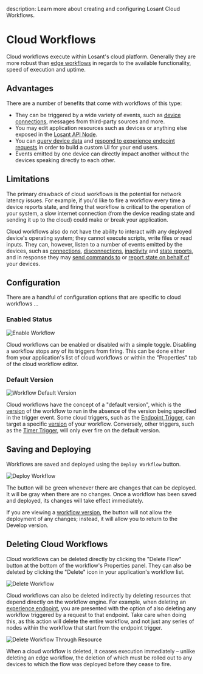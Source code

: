 description: Learn more about creating and configuring Losant Cloud Workflows.

# Cloud Workflows

Cloud workflows execute within Losant's cloud platform. Generally they are more robust than [edge workflows](/workflows/edge-workflows/) in regards to the available functionality, speed of execution and uptime.

## Advantages

There are a number of benefits that come with workflows of this type:

*   They can be triggered by a wide variety of events, such as [device connections](/workflows/triggers/on-connect/), messages from third-party sources and more.
*   You may edit application resources such as devices or anything else exposed in the [Losant API Node](/workflows/data/losant-api/).
*   You can [query device data](/workflows/data/time-series/) and [respond to experience endpoint requests](/workflows/outputs/endpoint-reply/) in order to build a custom UI for your end users.
*   Events emitted by one device can directly impact another without the devices speaking directly to each other.

## Limitations

The primary drawback of cloud workflows is the potential for network latency issues. For example, if you'd like to fire a workflow every time a device reports state, and firing that workflow is critical to the operation of your system, a slow internet connection (from the device reading state and sending it up to the cloud) could make or break your application.

Cloud workflows also do not have the ability to interact with any deployed device's operating system; they cannot execute scripts, write files or read inputs. They can, however, listen to a number of events emitted by the devices, such as [connections](/workflows/triggers/on-connect/), [disconnections](/workflows/triggers/on-disconnect/), [inactivity](/workflows/triggers/on-inactivity/) and [state reports](/workflows/triggers/device/), and in response they may [send commands to](/workflows/outputs/device-command/) or [report state on behalf of](/workflows/outputs/device-state/) your devices.

## Configuration

There are a handful of configuration options that are specific to cloud workflows ...

### Enabled Status

![Enable Workflow](/images/workflows/overview-enable.png "Enable Workflow")

Cloud workflows can be enabled or disabled with a simple toggle. Disabling a workflow stops any of its triggers from firing. This can be done either from your application's list of cloud workflows or within the "Properties" tab of the cloud workflow editor.

### Default Version

![Workflow Default Version](/images/workflows/workflow-default-version.png "Workflow Default Version")

Cloud workflows have the concept of a "default version", which is the [version](/workflows/versioning/) of the workflow to run in the absence of the version being specified in the trigger event. Some cloud triggers, such as the [Endpoint Trigger](/workflows/triggers/endpoint/), can target a specific [version](/workflows/versioning/) of your workflow. Conversely, other triggers, such as the [Timer Trigger](/workflows/triggers/timer/), will only ever fire on the default version.

## Saving and Deploying

Workflows are saved and deployed using the `Deploy Workflow` button.

![Deploy Workflow](/images/workflows/overview-deploy.png "Deploy Workflow")

The button will be green whenever there are changes that can be deployed. It will be gray when there are no changes. Once a workflow has been saved and deployed, its changes will take effect immediately.

If you are viewing a [workflow version](/workflows/versioning/), the button will not allow the deployment of any changes; instead, it will allow you to return to the Develop version.

## Deleting Cloud Workflows

Cloud workflows can be deleted directly by clicking the "Delete Flow" button at the bottom of the workflow's Properties panel. They can also be deleted by clicking the "Delete" icon in your application's workflow list.

![Delete Workflow](/images/workflows/workflow-delete.png "Delete Workflow")

Cloud workflows can also be deleted indirectly by deleting resources that depend directly on the workflow engine. For example, when deleting an [experience endpoint](/experiences/endpoints/#deleting-endpoints), you are presented with the option of also deleting any workflow triggered by a request to that endpoint. Take care when doing this, as this action will delete the entire workflow, and not just any series of nodes within the workflow that start from the endpoint trigger.

![Delete Workflow Through Resource](/images/experiences/delete-endpoint.png "Delete Workflow Through Resource")

When a cloud workflow is deleted, it ceases execution immediately – unlike deleting an edge workflow, the deletion of which must be rolled out to any devices to which the flow was deployed before they cease to fire.
